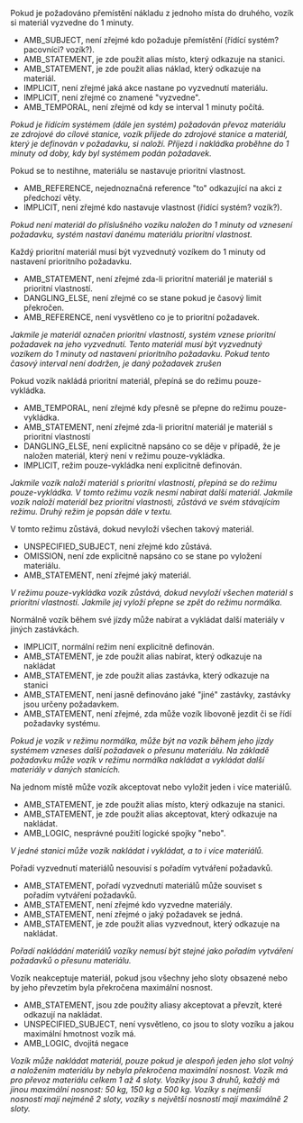 Pokud je požadováno přemístění nákladu z jednoho místa do druhého, vozík si materiál vyzvedne do 1 minuty.

- AMB_SUBJECT, není zřejmé kdo požaduje přemístění (řídící systém? pacovníci? vozík?).
- AMB_STATEMENT, je zde použit alias místo, který odkazuje na stanici.
- AMB_STATEMENT, je zde použit alias náklad, který odkazuje na materiál.
- IMPLICIT, není zřejmé jaká akce nastane po vyzvednutí materiálu.
- IMPLICIT, není zřejmé co znamené "vyzvedne".
- AMB_TEMPORAL, není zřejmé od kdy se interval 1 minuty počítá.

*Pokud je řídícím systémem (dále jen systém) požadován převoz materiálu ze zdrojové do cílové stanice, vozík přijede do zdrojové stanice a materiál, který je definován v požadavku, si naloží. Příjezd i nakládka proběhne do 1 minuty od doby, kdy byl systémem podán požadavek.*

Pokud se to nestihne, materiálu se nastavuje prioritní vlastnost.

- AMB_REFERENCE, nejednoznačná reference "to" odkazující na akci z předchozí věty.
- IMPLICIT, není zřejmé kdo nastavuje vlastnost (řídící systém? vozík?).

*Pokud není materiál do příslušného vozíku naložen do 1 minuty od vznesení požadavku, systém nastaví danému materiálu prioritní vlastnost.*

Každý prioritní materiál musí být vyzvednutý vozíkem do 1 minuty od nastavení prioritního požadavku.

- AMB_STATEMENT, není zřejmé zda-li prioritní materiál je materiál s prioritní vlastností.
- DANGLING_ELSE, není zřejmé co se stane pokud je časový limit překročen.
- AMB_REFERENCE, není vysvětleno co je to prioritní požadavek.

*Jakmile je materiál označen prioritní vlastností, systém vznese prioritní požadavek na jeho vyzvednutí. Tento materiál musí být vyzvednutý vozíkem do 1 minuty od nastavení prioritního požadavku. Pokud tento časový interval není dodržen, je daný požadavek zrušen*

Pokud vozík nakládá prioritní materiál, přepíná se do režimu pouze-vykládka.

- AMB_TEMPORAL, není zřejmé kdy přesně se přepne do režimu pouze-vykládka.
- AMB_STATEMENT, není zřejmé zda-li prioritní materiál je materiál s prioritní vlastností
- DANGLING_ELSE, není explicitně napsáno co se děje v případě, že je naložen materiál, který není v režimu pouze-vykládka.
- IMPLICIT, režim pouze-vykládka není explicitně definován.

*Jakmile vozík naloží materiál s prioritní vlastností, přepíná se do režimu pouze-vykládka. V tomto režimu vozík nesmí nabírat další materiál. Jakmile vozík naloží materiál bez prioritní vlastnosti, zůstává ve svém stávajícím režimu. Druhý režim je popsán dále v textu.*

V tomto režimu zůstává, dokud nevyloží všechen takový materiál.

- UNSPECIFIED_SUBJECT, není zřejmé kdo zůstává.
- OMISSION, není zde explicitně napsáno co se stane po vyložení materiálu.
- AMB_STATEMENT, není zřejmé jaký materiál.

*V režimu pouze-vykládka vozík zůstává, dokud nevyloží všechen materiál s prioritní vlastností. Jakmile jej vyloží přepne se zpět do režimu normálka.*

Normálně vozík během své jízdy může nabírat a vykládat další materiály v jiných zastávkách.

- IMPLICIT, normální režim není explicitně definován.
- AMB_STATEMENT, je zde použit alias nabírat, který odkazuje na nakládat
- AMB_STATEMENT, je zde použit alias zastávka, který odkazuje na stanici
- AMB_STATEMENT, není jasně definováno jaké "jiné" zastávky, zastávky jsou určeny požadavkem.
- AMB_STATEMENT, není zřejmé, zda může vozík libovoně jezdit či se řídí požadavky systému.

*Pokud je vozík v režimu normálka, může být na vozík během jeho jízdy systémem vzneses další požadavek o přesunu materiálu. Na základě požadavku může vozík v režimu normálka nakládat a vykládat další materiály v daných stanicích.*

Na jednom místě může vozík akceptovat nebo vyložit jeden i více materiálů.

- AMB_STATEMENT, je zde použit alias místo, který odkazuje na stanici.
- AMB_STATEMENT, je zde použit alias akceptovat, který odkazuje na nakládat.
- AMB_LOGIC, nesprávné použití logické spojky "nebo".

*V jedné stanici může vozík nakládat i vykládat, a to i více materiálů.*

Pořadí vyzvednutí materiálů nesouvisí s pořadím vytváření požadavků.

- AMB_STATEMENT, pořadí vyzvednutí materiálů může souviset s pořadím vytváření požadavků.
- AMB_STATEMENT, není zřejmé kdo vyzvedne materiály.
- AMB_STATEMENT, není zřejmé o jaký požadavek se jedná.
- AMB_STATEMENT, je zde použit alias vyzvednout, který odkazuje na nakládat.

*Pořadí nakládání materiálů vozíky nemusí být stejné jako pořadím vytváření požadavků o přesunu materiálu.*

Vozík neakceptuje materiál, pokud jsou všechny jeho sloty obsazené nebo by jeho převzetím byla překročena maximální nosnost.

- AMB_STATEMENT, jsou zde použity aliasy akceptovat a převzít, které odkazují na nakládat.
- UNSPECIFIED_SUBJECT, není vysvětleno, co jsou to sloty vozíku a jakou maximální hmotnost vozík má.
- AMB_LOGIC, dvojitá negace

*Vozík může nakládat materiál, pouze pokud je alespoň jeden jeho slot volný a naložením materiálu by nebyla překročena maximální nosnost. Vozík má pro převoz materiálu celkem 1 až 4 sloty. Vozíky jsou 3 druhů, každý má jinou maximální nosnost: 50 kg, 150 kg a 500 kg. Vozíky s nejmenší nosností mají nejméně 2 sloty, vozíky s největší nosností mají maximálně 2 sloty.*